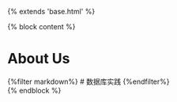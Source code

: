 {% extends 'base.html' %}

{% block content %}
<div>
<h1>About Us</h1>
{%filter markdown%}
# 数据库实践
{%endfilter%}
</div>
{% endblock %}
